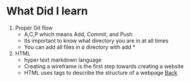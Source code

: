 # What Did I learn
1. Proper Git flow
    - A,C,P which means Add, Commit, and Push 
    - Its important to know what directory you are in at all times
    - You can add all files in a directory with add *
2. HTML
    - hyper text markdown language
    - Creating a wireframe is the first step towards creating a website
    - HTML uses tags to describe the structure of a webpage
[Back](https://kyllo34.github.io/learning-journal/Readme.md)
